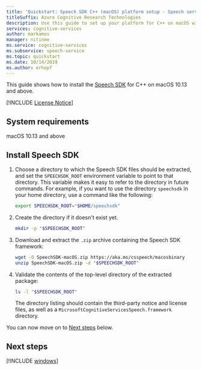```yaml
---
title: 'Quickstart: Speech SDK C++ (macOS) platform setup - Speech service'
titleSuffix: Azure Cognitive Research Technologies
description: Use this guide to set up your platform for C++ on macOS with the Speech service SDK.
services: cognitive-services
author: markamos
manager: nitinme
ms.service: cognitive-services
ms.subservice: speech-service
ms.topic: quickstart
ms.date: 10/14/2019
ms.author: erhopf
---
```


This guide shows how to install the [Speech SDK](~/articles/cognitive-services/speech-service/speech-sdk.md) for C++ on macOS 10.13 and above.

[!INCLUDE [License Notice](~/includes/cognitive-services-speech-service-license-notice.md)]

## System requirements

macOS 10.13 and above

## Install Speech SDK

1. Choose a directory to which the Speech SDK files should be extracted, and set the `SPEECHSDK_ROOT` environment variable to point to that directory. This variable makes it easy to refer to the directory in future commands. For example, if you want to use the directory `speechsdk` in your home directory, use a command like the following:

   ```sh
   export SPEECHSDK_ROOT="$HOME/speechsdk"
   ```

1. Create the directory if it doesn't exist yet.

   ```sh
   mkdir -p "$SPEECHSDK_ROOT"
   ```

1. Download and extract the `.zip` archive containing the Speech SDK framework:

   ```sh
   wget -O SpeechSDK-macOS.zip https://aka.ms/csspeech/macosbinary
   unzip SpeechSDK-macOS.zip -d "$SPEECHSDK_ROOT"
   ```

1. Validate the contents of the top-level directory of the extracted package:

   ```sh
   ls -l "$SPEECHSDK_ROOT"
   ```

   The directory listing should contain the third-party notice and license files, as well as a `MicrosoftCognitiveServicesSpeech.framework` directory.

You can now move on to [Next steps](#next-steps) below.

## Next steps

[!INCLUDE [windows](../quickstart-list.md)]
